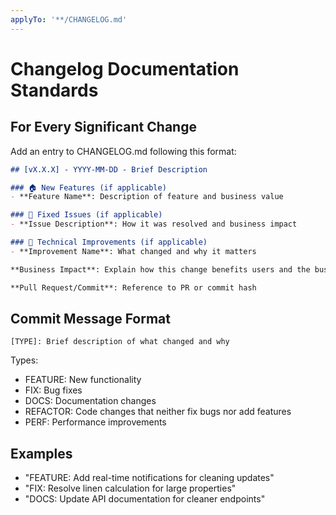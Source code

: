 ```yaml
---
applyTo: '**/CHANGELOG.md'
---
```


# Changelog Documentation Standards

## For Every Significant Change

Add an entry to CHANGELOG.md following this format:

```markdown
## [vX.X.X] - YYYY-MM-DD - Brief Description

### 🏠 New Features (if applicable)
- **Feature Name**: Description of feature and business value

### 🐛 Fixed Issues (if applicable)  
- **Issue Description**: How it was resolved and business impact

### 🔧 Technical Improvements (if applicable)
- **Improvement Name**: What changed and why it matters

**Business Impact**: Explain how this change benefits users and the business

**Pull Request/Commit**: Reference to PR or commit hash
```

## Commit Message Format

`[TYPE]: Brief description of what changed and why`

Types:

- FEATURE: New functionality
- FIX: Bug fixes  
- DOCS: Documentation changes
- REFACTOR: Code changes that neither fix bugs nor add features
- PERF: Performance improvements

## Examples

- "FEATURE: Add real-time notifications for cleaning updates"
- "FIX: Resolve linen calculation for large properties"
- "DOCS: Update API documentation for cleaner endpoints"
